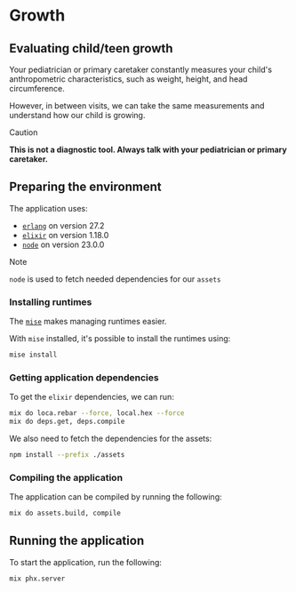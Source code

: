 # Growth

## Evaluating child/teen growth

Your pediatrician or primary caretaker constantly measures your child's anthropometric characteristics, such as weight, height, and head circumference.

However, in between visits, we can take the same measurements and understand how our child is growing.

> [!CAUTION]
> **This is not a diagnostic tool. Always talk with your pediatrician or primary caretaker.**

## Preparing the environment

The application uses:

* [`erlang`](https://www.erlang.org/) on version 27.2
* [`elixir`](https://elixir-lang.org/) on version 1.18.0
* [`node`](https://nodejs.org/en) on version 23.0.0

> [!NOTE]
> `node` is used to fetch needed dependencies for our `assets`

### Installing runtimes

The [`mise`](https://mise.jdx.dev) makes managing runtimes easier.

With `mise` installed, it's possible to install the runtimes using:

```bash
mise install
```

### Getting application dependencies

To get the `elixir` dependencies, we can run:

```bash
mix do loca.rebar --force, local.hex --force
mix do deps.get, deps.compile
```

We also need to fetch the dependencies for the assets:

```bash
npm install --prefix ./assets
```

### Compiling the application

The application can be compiled by running the following:

```bash
mix do assets.build, compile
```

## Running the application

To start the application, run the following:

```bash
mix phx.server
```
